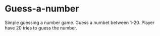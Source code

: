 # Guess-a-number

Simple guessing a number game. Guess a numbet between 1-20. Player have 20 tries to guess the number.
